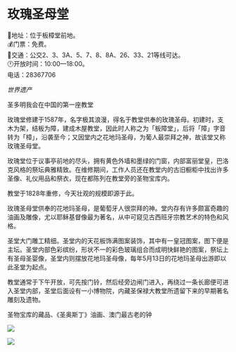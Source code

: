 # 玫瑰圣母堂  
📍地址：位于板樟堂前地。  
💰门票：免费。  
🚌交通：公交2、3、3A、5、7、8、8A、26、33、21等线可达。  
🕛开放时间：10:00—18:00。  
电话：28367706  

*世界遗产*  

圣多明我会在中国的第一座教堂  

玫瑰堂修建于1587年，名字极其浪漫，得名于教堂供奉的玫瑰圣母。初建时，支木为架，结板为障，建成木屋教堂，因此时人称之为「板障堂」，后将「障」字音转为「樟」，沿袭至今；又因堂内之花地玛圣母，为葡人最崇拜之神，故该堂又称玫瑰圣母堂。  

玫瑰堂位于议事亭前地的尽头，拥有黄色外墙和墨绿的门窗，内部富丽堂皇，巴洛克风格的祭坛典雅精致。在维修期间，工作人员还在教堂内的古旧橱柜中找出许多圣像、礼仪用品和祭衣，现在都陈列在教堂旁的圣物宝库内。  

教堂于1828年重修，今天壮观的规模即源于此。  

玫瑰圣母堂供奉的花地玛圣母，是葡萄牙人很崇拜的神。堂内存有许多颇富奇趣的油画及雕像，尤以耶稣基督像最为著名，从中可窥见古西班牙宗教艺术的特色和风格。  

圣堂大门雕工精细。圣堂内的天花板饰满图案装饰，其中有一皇冠图案，图下便是主坛。圣堂内部色彩缤纷，形状不一的彩色玻璃组合而成明快鲜艳的图案，祭坛上有圣母圣婴像，圣堂内则摆放花地玛圣母像，每年5月13日的花地玛圣母出游即以此圣堂为起点。  

教堂通常于下午开放，可先按门铃，然后经旁边闸门进入，再绕过一条长廊便可进入圣堂内部，圣堂后面设有一小博物院，内藏圣保禄大教堂所遗留下来的早期著名雕刻及遗物。  

圣物宝库的藏品、《圣奥斯丁》油画、澳门最古老的钟  

![](https://i.postimg.cc/LXX6FcG5/202201212100169.png)  

![](https://i.postimg.cc/brwnMV99/202201212100168.png)  
